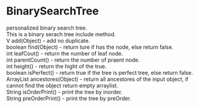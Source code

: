 # BinarySearchTree  <br/>
personalized binary search tree. <br/>
This is a binary serach tree include method. <br/>
V add(Object) - add no duplicate. <br/>
boolean find(Object) - return ture if has the node, else return false. <br/>
int leafCout() - return the number of leaf node. <br/>
int parentCount() - return the number of praent node. <br/>
int height() - return the hight of the true. <br/>
boolean isPerfect() - return true if the tree is perfect tree, else return false. <br/>
ArrayList ancestores(Object) - return all ancestores of the input object, if cannot find the object return empty arraylist. <br/>
String isOrderPrint() - print the tree by inorder. <br/>
String preOrderPrint() - print the tree by preOrder.<br/>
